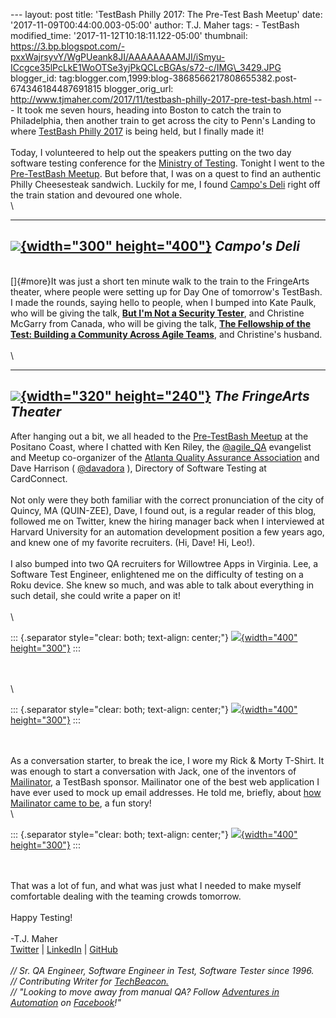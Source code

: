 \-\-- layout: post title: \'TestBash Philly 2017: The Pre-Test Bash
Meetup\' date: \'2017-11-09T00:44:00.003-05:00\' author: T.J. Maher
tags: - TestBash modified\_time: \'2017-11-12T10:18:11.122-05:00\'
thumbnail:
https://3.bp.blogspot.com/-pxxWajrsyvY/WgPUeank8JI/AAAAAAAAMJI/iSmyu-ICcgce35lPcLkE1WoOTSe3yjPkQCLcBGAs/s72-c/IMG\_3429.JPG
blogger\_id:
tag:blogger.com,1999:blog-3868566217808655382.post-674346184487691815
blogger\_orig\_url:
http://www.tjmaher.com/2017/11/testbash-philly-2017-pre-test-bash.html
\-\-- It took me seven hours, heading into Boston to catch the train to
Philadelphia, then another train to get across the city to Penn\'s
Landing to where [TestBash Philly
2017](https://www.ministryoftesting.com/2017/05/testbash-philadelphia-2017-is-live/)
is being held, but I finally made it!\
\
Today, I volunteered to help out the speakers putting on the two day
software testing conference for the [Ministry of
Testing](http://ministryoftesting.com/). Tonight I went to the
[Pre-TestBash
Meetup](https://www.meetup.com/ministry-of-testing-philadelphia/events/241017262/).
But before that, I was on a quest to find an authentic Philly
Cheesesteak sandwich. Luckily for me, I found [Campo\'s
Deli](http://camposdeli.com/) right off the train station and devoured
one whole.\
\

  ----------------------------------------------------------------------------------------------------------------------------------------------------------------------------------------------------------------------------------------------------------------------------------------
   [![](https://3.bp.blogspot.com/-pxxWajrsyvY/WgPUeank8JI/AAAAAAAAMJI/iSmyu-ICcgce35lPcLkE1WoOTSe3yjPkQCLcBGAs/s400/IMG_3429.JPG){width="300" height="400"}](https://3.bp.blogspot.com/-pxxWajrsyvY/WgPUeank8JI/AAAAAAAAMJI/iSmyu-ICcgce35lPcLkE1WoOTSe3yjPkQCLcBGAs/s1600/IMG_3429.JPG)
                                                                                                                                      *Campo\'s Deli*
  ----------------------------------------------------------------------------------------------------------------------------------------------------------------------------------------------------------------------------------------------------------------------------------------

\
[]{#more}It was just a short ten minute walk to the train to the
FringeArts theater, where people were setting up for Day One of
tomorrow\'s TestBash. I made the rounds, saying hello to people, when I
bumped into Kate Paulk, who will be giving the talk, **[But I\'m Not a
Security
Tester](https://dojo.ministryoftesting.com/lessons/but-i-m-not-a-security-tester-security-testing-on-the-web-for-the-rest-of-us)**,
and Christine McGarry from Canada, who will be giving the talk, **[The
Fellowship of the Test: Building a Community Across Agile
Teams](https://targetingquality2017.sched.com/speaker/christine.mcgarry)**,
and Christine\'s husband.\
\
\

  ----------------------------------------------------------------------------------------------------------------------------------------------------------------------------------------------------------------------------------------------------------------------------------------
   [![](https://4.bp.blogspot.com/-h0VLq5nxUjM/WgPUgQI7B4I/AAAAAAAAMJM/0BdjOZy-Ytw7alKWErmT5WTgwU-UPmybACLcBGAs/s320/IMG_3431.JPG){width="320" height="240"}](https://4.bp.blogspot.com/-h0VLq5nxUjM/WgPUgQI7B4I/AAAAAAAAMJM/0BdjOZy-Ytw7alKWErmT5WTgwU-UPmybACLcBGAs/s1600/IMG_3431.JPG)
                                                                                                                                  *The FringeArts Theater*
  ----------------------------------------------------------------------------------------------------------------------------------------------------------------------------------------------------------------------------------------------------------------------------------------

After hanging out a bit, we all headed to the [Pre-TestBash
Meetup](https://www.meetup.com/ministry-of-testing-philadelphia/events/241017262/)
at the Positano Coast, where I chatted with Ken Riley,
the [\@agile\_QA](https://twitter.com/agile_qa) evangelist and Meetup
co-organizer of the [Atlanta Quality Assurance
Association](https://www.meetup.com/Atlanta-Quality-Assurance-Association-AQAA-Meetup/) and
Dave Harrison ( [\@davadora](https://twitter.com/davadora) ), Directory
of Software Testing at CardConnect.\
\
Not only were they both familiar with the correct pronunciation of the
city of Quincy, MA (QUIN-ZEE), Dave, I found out, is a regular reader of
this blog, followed me on Twitter, knew the hiring manager back when I
interviewed at Harvard University for an automation development position
a few years ago, and knew one of my favorite recruiters. (Hi, Dave! Hi,
Leo!).\
\
I also bumped into two QA recruiters for Willowtree Apps in Virginia.
Lee, a Software Test Engineer, enlightened me on the difficulty of
testing on a Roku device. She knew so much, and was able to talk about
everything in such detail, she could write a paper on it!\
\
\

::: {.separator style="clear: both; text-align: center;"}
[![](https://3.bp.blogspot.com/-EAfRU3GdLA4/WgPUcn2BloI/AAAAAAAAMJE/lbNj_Qap-Fc6zrwwsxsvq8oK_t0SXHvyACLcBGAs/s400/IMG_3433.JPG){width="400"
height="300"}](https://3.bp.blogspot.com/-EAfRU3GdLA4/WgPUcn2BloI/AAAAAAAAMJE/lbNj_Qap-Fc6zrwwsxsvq8oK_t0SXHvyACLcBGAs/s1600/IMG_3433.JPG)
:::

\
\
\

::: {.separator style="clear: both; text-align: center;"}
[![](https://4.bp.blogspot.com/-n3GV-DL6lb4/WgPUgSEz-JI/AAAAAAAAMJQ/D9x2X7iHS_wofhDT_nqqMIyOg8oKI_yDACLcBGAs/s400/IMG_3434.JPG){width="400"
height="300"}](https://4.bp.blogspot.com/-n3GV-DL6lb4/WgPUgSEz-JI/AAAAAAAAMJQ/D9x2X7iHS_wofhDT_nqqMIyOg8oKI_yDACLcBGAs/s1600/IMG_3434.JPG)
:::

\
\
As a conversation starter, to break the ice, I wore my Rick & Morty
T-Shirt. It was enough to start a conversation with Jack, one of the
inventors of [Mailinator](https://www.mailinator.com/), a TestBash
sponsor. Mailinator one of the best web application I have ever used to
mock up email addresses. He told me, briefly, about [how Mailinator came
to
be](http://paultyma.blogspot.com/2006/12/architecture-of-mailinator.html),
a fun story!\
\

::: {.separator style="clear: both; text-align: center;"}
[![](https://4.bp.blogspot.com/-zXFdkUjAjCY/WgPUgZrQLlI/AAAAAAAAMJU/E_FrLi9kA9QfkGAzLgZhfjM2IB3zu6L1QCLcBGAs/s400/IMG_3437.JPG){width="400"
height="300"}](https://4.bp.blogspot.com/-zXFdkUjAjCY/WgPUgZrQLlI/AAAAAAAAMJU/E_FrLi9kA9QfkGAzLgZhfjM2IB3zu6L1QCLcBGAs/s1600/IMG_3437.JPG)
:::

\
\
That was a lot of fun, and what was just what I needed to make myself
comfortable dealing with the teaming crowds tomorrow.\
\
Happy Testing!\
\
-T.J. Maher\
[Twitter](https://twitter.com/tjmaher1) \| [LinkedIn](https://www.linkedin.com/in/tjmaher1) \| [GitHub](https://github.com/tjmaher)\
\
*// Sr. QA Engineer, Software Engineer in Test, Software Tester since
1996.\
// Contributing Writer
for [TechBeacon.](http://techbeacon.com/contributors/thomas-maher)\
// \"Looking to move away from manual QA? Follow [Adventures in
Automation](http://www.tjmaher.com/) on
[Facebook](https://www.facebook.com/AdventuresInAutomation/)!\"*
